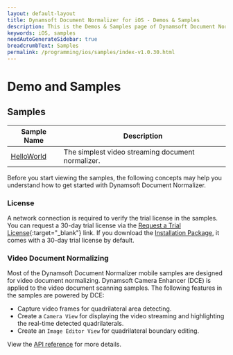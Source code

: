 ```yaml
---
layout: default-layout
title: Dynamsoft Document Normalizer for iOS - Demos & Samples
description: This is the Demos & Samples page of Dynamsoft Document Normalizer for iOS SDK.
keywords: iOS, samples
needAutoGenerateSidebar: true
breadcrumbText: Samples
permalink: /programming/ios/samples/index-v1.0.30.html
---
```


# Demo and Samples

## Samples

| Sample Name | Description |
| ----------- | ----------- |
| [HelloWorld](helloworld.md) | The simplest video streaming document normalizer. |

Before you start viewing the samples, the following concepts may help you understand how to get started with Dynamsoft Document Normalizer.

### License

A network connection is required to verify the trial license in the samples. You can request a 30-day trial license via the [Request a Trial License](https://www.dynamsoft.com/customer/license/trialLicense?product=ddn&utm_source=docs&package=ios){:target="_blank"} link. If you download the [Installation Package](https://www.dynamsoft.com/document-normalizer/downloads/?product=ddn&utm_source=docs&package=ios), it comes with a 30-day trial license by default.

### Video Document Normalizing

Most of the Dynamsoft Document Normalizer mobile samples are designed for video document normalizing. Dynamsoft Camera Enhancer (DCE) is applied to the video document scanning samples. The following features in the samples are powered by DCE:

- Capture video frames for quadrilateral area detecting.
- Create a `Camera View` for displaying the video streaming and highlighting the real-time detected quadrilaterals.
- Create an `Image Editor View` for quadrilateral boundary editing.

View the [API reference](../api-reference/camera-enhancer/index.md) for more details.
